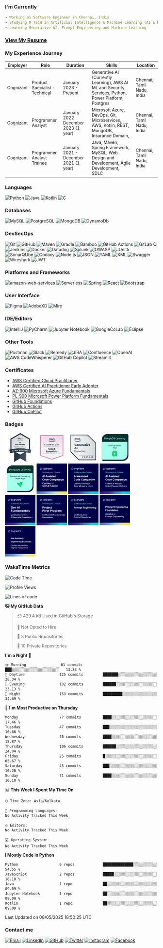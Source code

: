 ### I'm Currently

```yaml
- Working as Software Engineer in Chennai, India 
- Studying M TECH in Artificial Intelligence & Machine Learning (AI & ML) from BITS Pilani Work Integrated Learning Program (WILP).
- Learning Generative AI, Prompt Engineering and Machine Learning 
```

### [View My Resume](./resources/subbarayudu-chakali-resume.pdf)
<!-- <iframe src="./resources/subbarayudu-chakali-resume.pdf" width="500" height="400"></iframe> -->
 
### My Experience Journey

| Employer | Role | Duration | Skills | Location |
|---------|------|----------|--------|-------------|
| Cognizant | Product Specialist - Technical | January 2023 - Present | Generative AI (Currently Learning), AWS AI ML and Security Services, Python, Power Platform, Postgres | Chennai, Tamil Nadu, India |
| Cognizant | Programmer Analyst | January 2022  December 2023 (1 year) | Microsoft Azure, DevOps, Git, Microservices, AWS, Kotlin, REST, MongoDB, Insurance Domain, | Chennai, Tamil Nadu, India |
| Cognizant | Programmer Analyst Trainee | January 2021 - December 2021 (1 year) | Java, Maven, Spring Framework, MySQL, Web Design and Development, Agile Development, SDLC | Chennai, Tamil Nadu, India |

<!--
### Projects 
- Intelligent Documents Processing
- Datasets Generation (Text, CSV, JSON, Pdf)
- Customized Foundation Models for Insurance industry
- Software Bill Of Materials (SBOM) 
- Automatic reports validation and analysis using AI 
-->

### Languages

![Python](https://img.shields.io/badge/-Python-000?&logo=Python)
![Java](https://img.shields.io/badge/-Java-000?&logo=Openjdk)
![Kotlin](https://img.shields.io/badge/-Kotlin-000?&logo=Kotlin)
![C](https://img.shields.io/badge/-C-000?&logo=C)

### Databases

![MySQL](https://img.shields.io/badge/-MySQL-000?&logo=Mysql)
![PostgreSQL](https://img.shields.io/badge/-PostgreSQL-000?&logo=Postgresql)
![MongoDB](https://img.shields.io/badge/-MongoDB-000?&logo=Mongodb)
![DynamoDb](https://img.shields.io/badge/-DynamoDB-000?&logo=AmazonDynamoDB)

### DevSecOps

![Git](https://img.shields.io/badge/-Git-000?&logo=Git)
![GitHub](https://img.shields.io/badge/-GitHub-000?&logo=GitHub)
![Maven](https://img.shields.io/badge/-Maven-000?&logo=ApacheMaven)
![Gradle](https://img.shields.io/badge/-Gradle-000?&logo=Gradle)
![Bamboo](https://img.shields.io/badge/-Bamboo-000?&logo=Bamboo)
![GitHub Actions](https://img.shields.io/badge/-GitHubActions-000?&logo=GitHubActions)
![GitLab CI](https://img.shields.io/badge/-GitLab-000?logo=gitlab)
![Jenkins](https://img.shields.io/badge/Jenkins-000?logo=jenkins)
![Docker](https://img.shields.io/badge/-Docker-000?&logo=Docker)
![Datadog](https://img.shields.io/badge/-Datadog-000?&logo=Datadog)
![Splunk](https://img.shields.io/badge/-Splunk-000?&logo=Splunk)
![OWASP](https://img.shields.io/badge/-OWASP-000?&logo=OWASP)
![JUnit5](https://img.shields.io/badge/-JUnit5-000?&logo=junit5)
![SonarQUbe](https://img.shields.io/badge/-SonarQUbe-000?&logo=Sonarqube)
![Codacy](https://img.shields.io/badge/Codacy-000?logo=codacy)
![Node.js](https://img.shields.io/badge/-Node.js-000?&logo=node.js)
![JSON](https://img.shields.io/badge/-Json-000?&logo=Json)
![YAML](https://img.shields.io/badge/-Yaml-000?&logo=Yaml)
![XML](https://img.shields.io/badge/-XML-000?&logo=xml)
![Swagger](https://img.shields.io/badge/-Swagger-000?&logo=Swagger)
![Wireshark](https://img.shields.io/badge/-Wireshark-000?&logo=Wireshark)
![JWT](https://img.shields.io/badge/-JWT-000?&logo=JSONWebTokens)

### Platforms and Frameworks

![amazon-web-services](https://img.shields.io/badge/-AWS-000?&logo=amazon-web-services)
![Serverless](https://img.shields.io/badge/-Serverless-000?&logo=Serverless)
![Spring](https://img.shields.io/badge/-Spring-000?&logo=Spring)
![React](https://img.shields.io/badge/-React-000?&logo=React)
![Bootstrap](https://img.shields.io/badge/-Bootstrap-000?&logo=Bootstrap)

### User Interface

![Figma](https://img.shields.io/badge/-Figma-000?&logo=Figma)
![AdobeXD](https://img.shields.io/badge/-AdobeXD-000?&logo=AdobeXD)
![Miro](https://img.shields.io/badge/-Miro-000?&logo=Miro)

### IDE/Editors

![IntelliJ](https://img.shields.io/badge/-IntelliJ-000?&logo=Jetbrains)
![PyCharm](https://img.shields.io/badge/-PyCharm-000?&logo=PyCharm)
![Jupyter Notebook](https://img.shields.io/badge/-Jupytor-000?&logo=Jupyter)
![GoogleCoLab](https://img.shields.io/badge/-GoogleCoLab-000?&logo=Google-CoLab)
![Eclipse](https://img.shields.io/badge/-Eclipse-000?&logo=Eclipse)

<!--
```yaml
- Programming Languages:
- Front-End:
- Back-End:
- Databases:
- DevSecOps:
- Cloud Computing:
- Machine Learning:
- Data Analysis:
```
-->
### Other Tools

![Postman](https://img.shields.io/badge/-Postman-000?&logo=Postman)
![Slack](https://img.shields.io/badge/-Slack-000?&logo=Slack)
![Remedy](https://img.shields.io/badge/-Remedy-000?&logo=BMCSoftware)
![JIRA](https://img.shields.io/badge/-JIRA-000?&logo=JIRA)
![Confluence](https://img.shields.io/badge/-Confluence-000?&logo=Confluence)
![OpenAI](https://img.shields.io/badge/-ChatGPT-000?&logo=OpenAI)
![AWS CodeWhisperer](https://img.shields.io/badge/-CodeWhisperer-000?&logo=amazon-web-services)
![GitHub Copilot](https://img.shields.io/badge/GitHub%20Copilot-000?logo=githubcopilot)
![Streamlit](https://img.shields.io/badge/-Streamlit-000?&logo=Streamlit)

<!-- ### Platforms I use for my learning

![MSLearn](https://img.shields.io/badge/-Learn-000?&logo=MicrosoftOffice365)
![SkillBuilder](https://img.shields.io/badge/-SkillBuilder-000?&logo=amazon-web-services)
![Udemy Business](https://img.shields.io/badge/-Udemy-000?&logo=Udemy)
![YouTube](https://img.shields.io/badge/-YouTube-000?&logo=YouTube) -->

<!--
Learning Resources and other skills
Separate the tools into: Front-End, DevOps, Backend, Databases, Cloud, Design Patterns/Architecture, Learning  tools, IDEs/Editors, include monitoring and security services in devsecops, AWS Services like sagemaker, IAM, CloudFormation, Lambda, RDS, DynamoDB, EC2, ECS, etc,.
-->

<!--
![Kubernetes](https://img.shields.io/badge/-Kubernetes-000?&logo=Kubernetes)
![PowerBI](https://img.shields.io/badge/-PowerBI-000?&logo=power-bi)
![PowerApps](https://img.shields.io/badge/-PowerApps-000?&logo=Microsoft-PowerApps)
![PowerPages](https://img.shields.io/badge/-PowerPages-000?&logo=PowerPages)
![Dataverse](https://img.shields.io/badge/-Dataverse-000?&logo=Dataverse)
![PowerAutomate](https://img.shields.io/badge/-PowerAutomate-000?&logo=PowerAutomate)
![Office365](https://img.shields.io/badge/-Microsoft365-000?&logo=MicrosoftOffice)
![Hibernate](https://img.shields.io/badge/-Hibernate-000?&logo=Hibernate)
![TypeScript](https://img.shields.io/badge/-TypeScript-000?&logo=TypeScript)
![Grafana](https://img.shields.io/badge/-Grafana-000?&logo=Grafana)
![Redis](https://img.shields.io/badge/-Redis-000?&logo=Redis)
![MicrosoftPowerPlatform](https://img.shields.io/badge/Microsoft-PowerPlatform-000?&logo=microsoft)

![PyTorch](https://img.shields.io/badge/-PyTorch-000?&logo=PyTorch)
![TensorFlow](https://img.shields.io/badge/-TensorFlow-000?&logo=TensorFlow)
-->

### Certificates

* [AWS Certified Cloud Practitioner](https://www.credly.com/badges/62900457-e8b0-4032-a2ea-c938088fd784/public_url)
* [AWS Certified AI Practitioner Early Adopter](https://www.credly.com/badges/e43c6fa6-7731-4346-9376-2df8672a060a/public_url)
* [AZ-900 Microsoft Azure Fundamentals](https://www.credly.com/badges/d57d7a2d-3d84-4c02-bf04-6d015b4d5fe9/public_url)
* [PL-900 Microsoft Power Platform Fundamentals](https://learn.microsoft.com/api/credentials/share/en-us/ChakaliSubbarayuduCognizant-3715/3EE8BEF23F9F5310?sharingId=2E9CCBF6F3890D49)
* [GitHub Foundations](https://www.credly.com/badges/41daf202-1db7-4654-bf87-182c052b76bf/public_url)
* [GitHub Actions](https://www.credly.com/badges/f59dc4b7-5c7b-4f7d-8b7d-b216d1a96e9f/public_url)
* [GitHub CoPilot](https://www.credly.com/badges/8b14c6b7-fc99-47b4-b5ef-c49da4e6a735/public_url)

### Badges

<img src="resources/badges/aws-certified-ai-practitioner-early-adopter.png" alt="aws-certified-ai-practitioner-early-adopter" width="100" height="100">
<img src="resources/badges/aws-knowledge-cloud-essentials.png" alt="aws-knowledge-cloud-essentials" width="100" height="100">
<img src="resources/badges/aws-partner-generative-ai-essentials.png" alt="aws-partner-generative-ai-essentials" width="100" height="100">
<img src="resources/badges/building-genai-apps-mongodb.png" alt="building-genai-apps-mongodb" width="100" height="100">
<img src="resources/badges/deploying-evaluating-genai-apps-mongodb.png" alt="deploying-evaluating-genai-apps-mongodb" width="100" height="100">
<img src="resources/badges/code-companion-githubcopilot.png" alt="code-companion-githubcopilot" width="100" height="100">
<img src="resources/badges/code-companion-qdeveloper-java.png" alt="code-companion-qdeveloper-java" width="100" height="100">
<img src="resources/badges/code-companion-qdeveloper-python.png" alt="code-companion-qdeveloper-python" width="100" height="100">
<img src="resources/badges/genai-fundamentals.png" alt="genai-fundamentals" width="100" height="100">
<img src="resources/badges/project-pivot-fundamentals.png" alt="project-pivot-fundamentals" width="100" height="100">
<img src="resources/badges/prompt-engineering-java.png" alt="prompt-engineering-java" width="100" height="100">
<img src="resources\badges\Prompt Engineering.png" alt="pompt-engineering" width="100" height="100">
<img src="resources\badges\site-reliability.png" alt="site-reliability-engineering" width="100" height="100">

<!--
Contact Details
-->
### WakaTime Metrics
<!--
Waatime metrics
-->
<!--START_SECTION:waka-->
![Code Time](http://img.shields.io/badge/Code%20Time-311%20hrs%2018%20mins-blue)

![Profile Views](http://img.shields.io/badge/Profile%20Views-0-blue)

![Lines of code](https://img.shields.io/badge/From%20Hello%20World%20I%27ve%20Written-83.5%20thousand%20lines%20of%20code-blue)

**🐱 My GitHub Data** 

> 📦 429.4 kB Used in GitHub's Storage 
 > 
> 🚫 Not Opted to Hire
 > 
> 📜 3 Public Repositories 
 > 
> 🔑 10 Private Repositories 
 > 
**I'm a Night 🦉** 

```text
🌞 Morning                61 commits          ███░░░░░░░░░░░░░░░░░░░░░░   13.83 % 
🌆 Daytime                125 commits         ███████░░░░░░░░░░░░░░░░░░   28.34 % 
🌃 Evening                102 commits         ██████░░░░░░░░░░░░░░░░░░░   23.13 % 
🌙 Night                  153 commits         █████████░░░░░░░░░░░░░░░░   34.69 % 
```
📅 **I'm Most Productive on Thursday** 

```text
Monday                   77 commits          ████░░░░░░░░░░░░░░░░░░░░░   17.46 % 
Tuesday                  47 commits          ███░░░░░░░░░░░░░░░░░░░░░░   10.66 % 
Wednesday                70 commits          ████░░░░░░░░░░░░░░░░░░░░░   15.87 % 
Thursday                 106 commits         ██████░░░░░░░░░░░░░░░░░░░   24.04 % 
Friday                   25 commits          █░░░░░░░░░░░░░░░░░░░░░░░░   05.67 % 
Saturday                 45 commits          ███░░░░░░░░░░░░░░░░░░░░░░   10.20 % 
Sunday                   71 commits          ████░░░░░░░░░░░░░░░░░░░░░   16.10 % 
```


📊 **This Week I Spent My Time On** 

```text
🕑︎ Time Zone: Asia/Kolkata

💬 Programming Languages: 
No Activity Tracked This Week

🔥 Editors: 
No Activity Tracked This Week

💻 Operating System: 
No Activity Tracked This Week
```

**I Mostly Code in Python** 

```text
Python                   6 repos             ██████████████░░░░░░░░░░░   54.55 % 
JavaScript               2 repos             █████░░░░░░░░░░░░░░░░░░░░   18.18 % 
Java                     1 repo              ██░░░░░░░░░░░░░░░░░░░░░░░   09.09 % 
Jupyter Notebook         1 repo              ██░░░░░░░░░░░░░░░░░░░░░░░   09.09 % 
Kotlin                   1 repo              ██░░░░░░░░░░░░░░░░░░░░░░░   09.09 % 
```




 Last Updated on 08/05/2025 18:50:25 UTC
<!--END_SECTION:waka-->

### Contact me

[![Email](https://img.shields.io/badge/-Mail-000?&logo=GMail)](mailto:csubbu141@gmail.com)
[![LinkedIn](https://img.shields.io/badge/-LinkedIn-000?&logo=LinkedIn)](https://in.linkedin.com/in/subbarayudu-chakali)
[![GitHub](https://img.shields.io/badge/-GitHub-000?&logo=GitHub)](https://gitHub.com/subbarayudu-chakali)
[![Twitter](https://img.shields.io/badge/-Twitter-000?&logo=X)](https://Twitter.com/subbarayudu_c_)
[![Instagram](https://img.shields.io/badge/-Instagram-000?&logo=Instagram)](https://instagram.com/subbarayudu_chakali)
[![Facebook](https://img.shields.io/badge/-Facebook-000?&logo=Facebook)](https://www.facebook.com/profile.php?id=100024064763545&mibextid=ZbWKwL)
<!--
![Whatsapp](https://img.shields.io/badge/-Whatsapp-000?&logo=Whatsapp)
![Snapchat](https://img.shields.io/badge/-Snapchat-000?&logo=Snapchat)
![Telegram](https://img.shields.io/badge/-Telegram-000?&logo=Telegram)
![Behance](https://img.shields.io/badge/-Behance-000?&logo=Behance)
![Dribble](https://img.shields.io/badge/-Dribbble-000?&logo=Dribbble)
![Pinterest](https://img.shields.io/badge/-Pinterest-000?&logo=Pinterest)
-->
